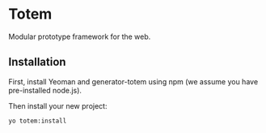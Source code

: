 # Totem
Modular prototype framework for the web.

## Installation
First, install Yeoman and generator-totem using npm (we assume you have pre-installed node.js).

Then install your new project:

```bash
yo totem:install
```
